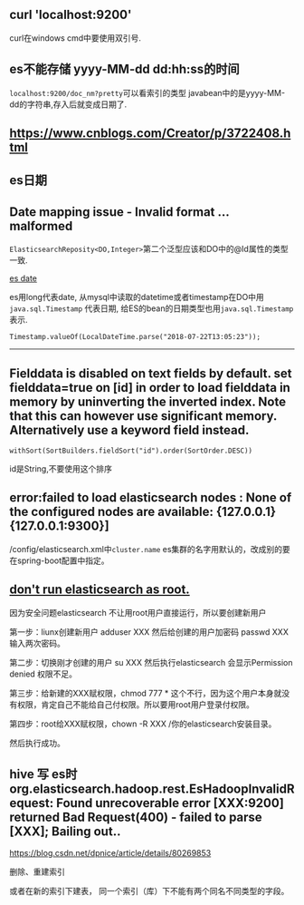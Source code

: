 ##  curl 'localhost:9200'
curl在windows cmd中要使用双引号.

## es不能存储 yyyy-MM-dd dd:hh:ss的时间
`localhost:9200/doc_nm?pretty`可以看索引的类型
javabean中的是yyyy-MM-dd的字符串,存入后就变成日期了.

## https://www.cnblogs.com/Creator/p/3722408.html

## es日期   

## Date mapping issue - Invalid format … malformed
`ElasticsearchReposity<DO,Integer>`第二个泛型应该和DO中的@Id属性的类型一致.


[es date](https://www.elastic.co/guide/en/elasticsearch/reference/current/date.html)

es用long代表date, 从mysql中读取的datetime或者timestamp在DO中用 `java.sql.Timestamp` 代表日期, 给ES的bean的日期类型也用`java.sql.Timestamp`表示.

    Timestamp.valueOf(LocalDateTime.parse("2018-07-22T13:05:23"));


---

## Fielddata is disabled on text fields by default. set fielddata=true on [id] in order to load fielddata in memory by uninverting the inverted index. Note that this can however use significant memory. Alternatively use a keyword field instead.

    withSort(SortBuilders.fieldSort("id").order(SortOrder.DESC))

id是String,不要使用这个排序



## error:failed to load elasticsearch nodes : None of the configured nodes are available: {127.0.0.1}{127.0.0.1:9300}]
/config/elasticsearch.xml中`cluster.name` es集群的名字用默认的，改成别的要在spring-boot配置中指定。

## [don't run elasticsearch as root.](https://blog.csdn.net/mengfei86/article/details/51210093)

因为安全问题elasticsearch 不让用root用户直接运行，所以要创建新用户

第一步：liunx创建新用户  adduser XXX    然后给创建的用户加密码 passwd XXX    输入两次密码。

第二步：切换刚才创建的用户 su XXX  然后执行elasticsearch  会显示Permission denied 权限不足。

第三步：给新建的XXX赋权限，chmod 777 *  这个不行，因为这个用户本身就没有权限，肯定自己不能给自己付权限。所以要用root用户登录付权限。

第四步：root给XXX赋权限，chown -R XXX /你的elasticsearch安装目录。

然后执行成功。

## hive 写 es时 org.elasticsearch.hadoop.rest.EsHadoopInvalidRequest: Found unrecoverable error [XXX:9200] returned Bad Request(400) - failed to parse [XXX]; Bailing out..
https://blog.csdn.net/dpnice/article/details/80269853

删除、重建索引

或者在新的索引下建表，  同一个索引（库）下不能有两个同名不同类型的字段。
